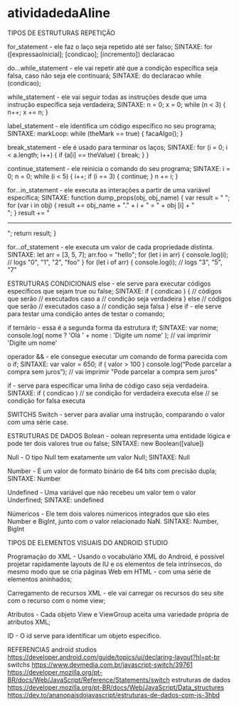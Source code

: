 # atividadedaAline
TIPOS DE ESTRUTURAS REPETIÇÃO

for_statement - ele faz o laço seja repetido até ser falso;
 SINTAXE:
for ([expressaoInicial]; [condicao]; [incremento]) declaracao

do...while_statement - ele vai repetir até que a condição específica seja falsa, caso não seja ele continuará;
SINTAXE:
do declaracao while (condicao);

while_statement -  ele vai seguir todas as instruções desde que uma instrução específica seja verdadeira;
SINTAXE:
n = 0; 
x = 0; 
while (n < 3) { 
n++;
 x += n; 
}

label_statement - ele identifica um código específico no seu programa;
SINTAXE:
markLoop:
 while (theMark == true) {
 facaAlgo(); 
}

break_statement - ele é usado para terminar os laços; 
SINTAXE:
for (i = 0; i < a.length; i++) { 
if (a[i] == theValue) { break;
  } 
}

continue_statement - ele reinicia o comando do seu programa;
SINTAXE:
i = 0;
 n = 0;
 while (i < 5) {
 i++; if (i == 3) { 
continue;
   } 
n += i;
 }

for...in_statement -  ele executa as interações a partir de uma variável específica;
SINTAXE:
function dump_props(obj, obj_name)
 { var result = " ";
 for (var i in obj)
 { result += obj_name + "." + i + " = " + obj [i] + "<br>"; 
   } 
result += "<hr>"; 
return result; 
}

for...of_statement - ele executa um valor de cada propriedade distinta.
SINTAXE:
let arr = [3, 5, 7];
 arr.foo = "hello"; 
for (let i in arr) { 
console.log(i);
 // logs "0", "1", "2", "foo" } for (let i of arr) {
 console.log(i); // logs "3", "5", "7"
 
 ESTRUTURAS CONDICIONAIS
else - ele serve para executar códigos específicos que sejam true ou false;
SINTAXE:
if ( condicao ) { // códigos que serão // executados caso a // condição seja verdadeira } else // códigos que serão // executados caso a // condição seja falsa }
else if - ele serve para testar uma condição antes de testar o comando;

if ternário - essa é a segunda forma da estrutura if;
SINTAXE:
var nome;
console.log( nome ? 'Olá ' + nome : 'Digite um nome' );
// vai imprimir 'Digite um nome'

operador && - ele consegue executar um comando de forma parecida com o if;
SINTAXE:
var valor = 650;
if ( valor > 100 ) console.log(“Pode parcelar a compra sem juros”);
// vai imprimir "Pode parcelar a compra sem juros"

if - serve para especificar uma linha de código caso seja verdadeira.
SINTAXE:
if ( condicao )
// se condição for verdadeira executa
else
// se condição for falsa executa

SWITCHS
Switch - server para avaliar uma instrução, comparando o valor com uma série case.

ESTRUTURAS DE DADOS
Bolean - oolean representa uma entidade lógica e pode ter dois valores true ou false;
SINTAXE: 
new Boolean([value])

Null - O tipo Null tem exatamente um valor Null;
SINTAXE: 
Null

Number - É um valor de formato binário de 64 bits com precisão dupla;
SINTAXE:
Number

Undefined - Uma variável que não recebeu um valor tem o valor Underfined;
SINTAXE: 
undefined

Númericos - Ele tem dois valores númericos integrados que são eles Number e BigInt, junto com o valor relacionado NaN.
SINTAXE:
Number, BigInt

TIPOS DE ELEMENTOS VISUAIS DO ANDROID STUDIO

Programação do XML - Usando o vocabulário XML do Android, é possível projetar rapidamente layouts de IU e os elementos de tela intrínsecos, do mesmo modo que se cria páginas Web em HTML - com uma série de elementos aninhados;

Carregamento de recursos XML - ele vai carregar os recursos do seu site com o recurso com o nome view;

Atributos - Cada objeto View e ViewGroup aceita uma variedade própria de atributos XML;

ID - O id serve para identificar um objeto especifico.

REFERENCIAS
android studios
https://developer.android.com/guide/topics/ui/declaring-layout?hl=pt-br
switchs
https://www.devmedia.com.br/javascript-switch/39761
https://developer.mozilla.org/pt-BR/docs/Web/JavaScript/Reference/Statements/switch
estruturas de dados
https://developer.mozilla.org/pt-BR/docs/Web/JavaScript/Data_structures
https://dev.to/ananopaisdojavascript/estruturas-de-dados-com-js-3hbd
